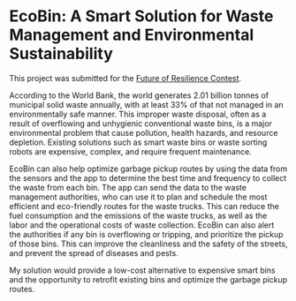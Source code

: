 # EcoBin: A Smart Solution for Waste Management and Environmental Sustainability

This project was submitted for the [Future of Resilience Contest](https://www.hackster.io/contests/avriot/hardware_applications/16317).

According to the World Bank, the world generates 2.01 billion tonnes of municipal solid waste annually, with at least 33% of that not managed in an environmentally safe manner. This improper waste disposal, often as a result of overflowing and unhygienic conventional waste bins, is a major environmental problem that cause pollution, health hazards, and resource depletion. Existing solutions such as smart waste bins or waste sorting robots are expensive, complex, and require frequent maintenance.

EcoBin can also help optimize garbage pickup routes by using the data from the sensors and the app to determine the best time and frequency to collect the waste from each bin. The app can send the data to the waste management authorities, who can use it to plan and schedule the most efficient and eco-friendly routes for the waste trucks. This can reduce the fuel consumption and the emissions of the waste trucks, as well as the labor and the operational costs of waste collection. EcoBin can also alert the authorities if any bin is overflowing or tripping, and prioritize the pickup of those bins. This can improve the cleanliness and the safety of the streets, and prevent the spread of diseases and pests.

My solution would provide a low-cost alternative to expensive smart bins and the opportunity to retrofit existing bins and optimize the garbage pickup routes.
